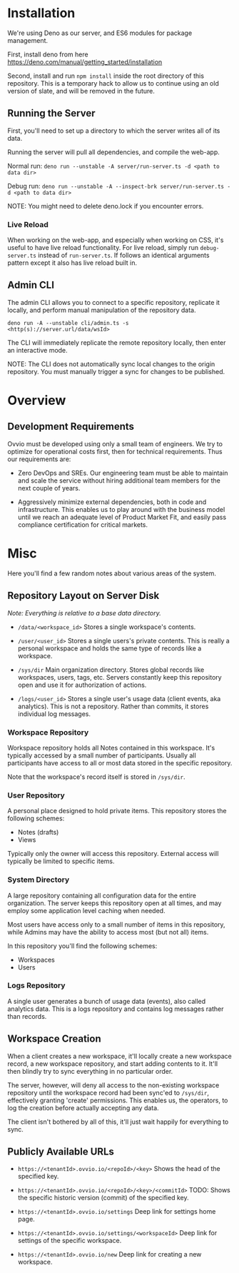 # Installation

We're using Deno as our server, and ES6 modules for package management.

First, install deno from here https://deno.com/manual/getting_started/installation

Second, install and run `npm install` inside the root directory of this
repository. This is a temporary hack to allow us to continue using an old
version of slate, and will be removed in the future.

## Running the Server

First, you'll need to set up a directory to which the server writes all of its
data.

Running the server will pull all dependencies, and compile the web-app.

Normal run:
`deno run --unstable -A server/run-server.ts -d <path to data dir>`

Debug run:
`deno run --unstable -A --inspect-brk server/run-server.ts -d <path to data dir>`

NOTE: You might need to delete deno.lock if you encounter errors.

### Live Reload

When working on the web-app, and especially when working on CSS, it's useful to
have live reload functionality. For live reload, simply run `debug-server.ts`
instead of `run-server.ts`. If follows an identical arguments pattern except it
also has live reload built in.

## Admin CLI

The admin CLI allows you to connect to a specific repository, replicate it
locally, and perform manual manipulation of the repository data.

`deno run -A --unstable cli/admin.ts -s <http(s)://server.url/data/wsId>`

The CLI will immediately replicate the remote repository locally, then enter
an interactive mode.

NOTE: The CLI does not automatically sync local changes to the origin
repository. You must manually trigger a sync for changes to be published.

# Overview

## Development Requirements

Ovvio must be developed using only a small team of engineers. We try to
optimize for operational costs first, then for technical requirements.
Thus our requirements are:

- Zero DevOps and SREs. Our engineering team must be able to maintain and scale
  the service without hiring additional team members for the next couple of
  years.

- Aggressively minimize external dependencies, both in code and infrastructure.
  This enables us to play around with the business model until we reach an
  adequate level of Product Market Fit, and easily pass compliance certification
  for critical markets.

# Misc

Here you'll find a few random notes about various areas of the system.

## Repository Layout on Server Disk

_Note: Everything is relative to a base data directory._

- `/data/<workspace_id>`
  Stores a single workspace's contents.

- `/user/<user_id>`
  Stores a single users's private contents. This is really a personal workspace
  and holds the same type of records like a workspace.

- `/sys/dir`
  Main organization directory. Stores global records like workspaces, users,
  tags, etc. Servers constantly keep this repository open and use it for
  authorization of actions.

- `/logs/<user_id>`
  Stores a single user's usage data (client events, aka analytics). This is not
  a repository. Rather than commits, it stores individual log messages.

### Workspace Repository

Workspace repository holds all Notes contained in this workspace. It's typically
accessed by a small number of participants. Usually all participants have access
to all or most data stored in the specific repository.

Note that the workspace's record itself is stored in `/sys/dir`.

### User Repository

A personal place designed to hold private items. This repository stores the
following schemes:

- Notes (drafts)
- Views

Typically only the owner will access this repository. External access will
typically be limited to specific items.

### System Directory

A large repository containing all configuration data for the entire
organization. The server keeps this repository open at all times, and may employ
some application level caching when needed.

Most users have access only to a small number of items in this repository, while
Admins may have the ability to access most (but not all) items.

In this repository you'll find the following schemes:

- Workspaces
- Users

### Logs Repository

A single user generates a bunch of usage data (events), also called analytics
data. This is a logs repository and contains log messages rather than records.

## Workspace Creation

When a client creates a new workspace, it'll locally create a new workspace
record, a new workspace repository, and start adding contents to it. It'll then
blindly try to sync everything in no particular order.

The server, however, will deny all access to the non-existing workspace
repository until the workspace record had been sync'ed to `/sys/dir`,
effectively granting 'create' permissions. This enables us, the operators, to
log the creation before actually accepting any data.

The client isn't bothered by all of this, it'll just wait happily for everything
to sync.

## Publicly Available URLs

- `https://<tenantId>.ovvio.io/<repoId>/<key>`
  Shows the head of the specified key.

- `https://<tenantId>.ovvio.io/<repoId>/<key>/<commitId>`
  TODO: Shows the specific historic version (commit) of the specified key.

- `https://<tenantId>.ovvio.io/settings`
  Deep link for settings home page.

- `https://<tenantId>.ovvio.io/settings/<workspaceId>`
  Deep link for settings of the specific workspace.

- `https://<tenantId>.ovvio.io/new`
  Deep link for creating a new workspace.

